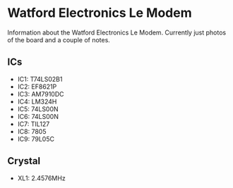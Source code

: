 # Watford Electronics Le Modem

Information about the Watford Electronics Le Modem. Currently just photos of the
board and a couple of notes.

## ICs

* IC1: T74LS02B1
* IC2: EF8621P
* IC3: AM7910DC
* IC4: LM324H
* IC5: 74LS00N
* IC6: 74LS00N
* IC7: TIL127
* IC8: 7805
* IC9: 79L05C

## Crystal

* XL1: 2.4576MHz

